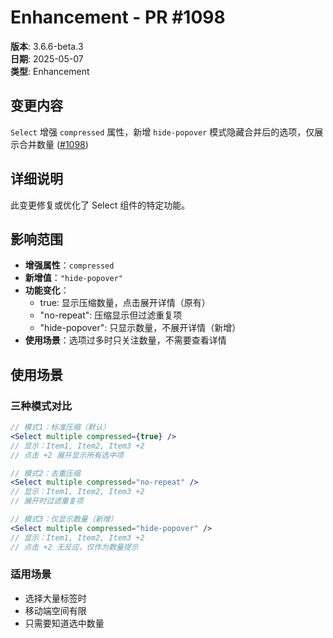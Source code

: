 # Enhancement - PR #1098

**版本**: 3.6.6-beta.3  
**日期**: 2025-05-07  
**类型**: Enhancement  

## 变更内容

`Select` 增强 `compressed` 属性，新增 `hide-popover` 模式隐藏合并后的选项，仅展示合并数量 ([#1098](https://github.com/sheinsight/shineout-next/pull/1098))

## 详细说明

此变更修复或优化了 Select 组件的特定功能。

## 影响范围

- **增强属性**：`compressed`
- **新增值**：`"hide-popover"`
- **功能变化**：
  - true: 显示压缩数量，点击展开详情（原有）
  - "no-repeat": 压缩显示但过滤重复项
  - "hide-popover": 只显示数量，不展开详情（新增）
- **使用场景**：选项过多时只关注数量，不需要查看详情
## 使用场景

### 三种模式对比
```jsx
// 模式1：标准压缩（默认）
<Select multiple compressed={true} />
// 显示：Item1, Item2, Item3 +2
// 点击 +2 展开显示所有选中项

// 模式2：去重压缩
<Select multiple compressed="no-repeat" />
// 显示：Item1, Item2, Item3 +2
// 展开时过滤重复项

// 模式3：仅显示数量（新增）
<Select multiple compressed="hide-popover" />
// 显示：Item1, Item2, Item3 +2
// 点击 +2 无反应，仅作为数量提示
```

### 适用场景
- 选择大量标签时
- 移动端空间有限
- 只需要知道选中数量